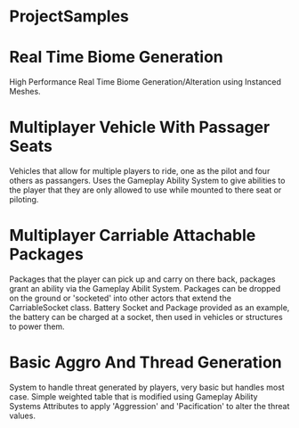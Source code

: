 # ProjectSamples



# Real Time Biome Generation
High Performance Real Time Biome Generation/Alteration using Instanced Meshes.

# Multiplayer Vehicle With Passager Seats
Vehicles that allow for multiple players to ride, one as the pilot and four others as passangers.
Uses the Gameplay Ability System to give abilities to the player that they are only allowed to use while mounted to there seat or piloting.

# Multiplayer Carriable Attachable Packages
Packages that the player can pick up and carry on there back, packages grant an ability via the Gameplay Abilit System. Packages can be dropped on the ground or 'socketed' into other actors that extend the CarriableSocket class.
Battery Socket and Package provided as an example, the battery can be charged at a socket, then used in vehicles or structures to power them.

# Basic Aggro And Thread Generation
System to handle threat generated by players, very basic but handles most case. Simple weighted table that is modified using Gameplay Ability Systems Attributes to apply 'Aggression' and 'Pacification' to alter the threat values.
